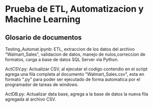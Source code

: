 # Prueba de ETL, Automatizacion y Machine Learning

## Glosario de documentos

Testing_Automat.ipynb: ETL, extraccion de los datos del archivo "Walmart_Sales", 
validacion de datos, manejo de nulos,correccion de formatos, carga a base de datos SQL Server via Python. <br>

ActCSV.py: Actualizar CSV, al ejecutar el codigo contendio en el script agrega una fila completa al documento 
"Walmart_Sales.csv", esta en formato ".py" para poder ser ejecutado de forma automatica por el programador 
de tareas de windows. <br>

ActDB.py: Actualizar data base, agrega a la base de datos la nueva fila agregada al archivo CSV. <br>



